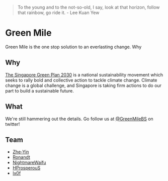 > To the young and
> to the not-so-old, I say,
> look at that horizon,
> follow that rainbow,
> go ride it. - Lee Kuan Yew

# Green Mile

Green Mile is the one stop solution to an everlasting change. Why

## Why

[The Singapore Green Plan 2030](https://www.greenplan.gov.sg) is a 
national sustainability movement which seeks to rally bold and 
collective action to tackle climate change. Climate change is a global 
challenge, and Singapore is taking firm actions to do our part to build 
a sustainable future.

## What

We're still hammering out the details. Go follow us at 
[@GreenMileBS](https://twitter.com/GreenMileBS) on twitter!

## Team

- [Zhe-Yin](https://github.com/Zhe-Yin)
- [Ronandt](https://github.com/Ronandt)
- [NightmareWaifu](https://github.com/NightmareWaifu)
- [HProsperouS](https://github.com/HProsperouS)
- [lx0f](https://github.com/lx0f)
